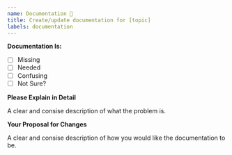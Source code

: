 ```yaml
---
name: Documentation 📙
title: Create/update documentation for [topic]
labels: documentation
---
```


**Documentation Is:**

<!-- Please place an x (no spaces!) in all [ ] that apply -->

- [ ] Missing
- [ ] Needed
- [ ] Confusing
- [ ] Not Sure?

**Please Explain in Detail**

A clear and consise description of what the problem is.

**Your Proposal for Changes**

A clear and consise description of how you would like the documentation to be.
